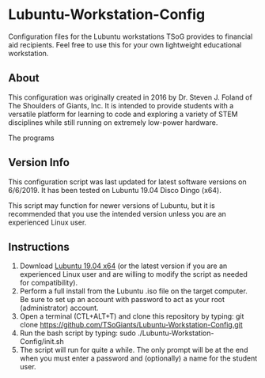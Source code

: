 # Lubuntu-Workstation-Config
Configuration files for the Lubuntu workstations TSoG provides to financial aid recipients. Feel free to use this for your own lightweight educational workstation.

## About
This configuration was originally created in 2016 by Dr. Steven J. Foland of The Shoulders of Giants, Inc. It is intended to provide students with a versatile platform for learning to code and exploring a variety of STEM disciplines while still running on extremely low-power hardware.

The programs 

## Version Info
This configuration script was last updated for latest software versions on 6/6/2019. It has been tested on Lubuntu 19.04 Disco Dingo (x64).

This script may function for newer versions of Lubuntu, but it is recommended that you use the intended version unless you are an experienced Linux user.

## Instructions
1. Download [Lubuntu 19.04 x64](http://cdimage.ubuntu.com/lubuntu/releases/19.04/release/lubuntu-19.04-desktop-amd64.iso) (or the latest version if you are an experienced Linux user and are willing to modify the script as needed for compatibility).
2. Perform a full install from the Lubuntu .iso file on the target computer. Be sure to set up an account with password to act as your root (administrator) account.
3. Open a terminal (CTL+ALT+T) and clone this repository by typing: git clone https://github.com/TSoGiants/Lubuntu-Workstation-Config.git
4. Run the bash script by typing: sudo ./Lubuntu-Workstation-Config/init.sh
4. The script will run for quite a while. The only prompt will be at the end when you must enter a password and (optionally) a name for the student user.


